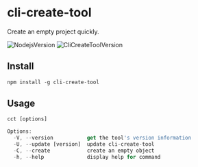 # cli-create-tool

Create an empty project quickly.

![NodejsVersion](https://img.shields.io/badge/node-v14.13.1%2B-green)
![CliCreateToolVersion](https://img.shields.io/badge/cli--create--tool-v1.0.4-orange)

## Install

```js
npm install -g cli-create-tool
```

## Usage

```js
cct [options]

Options:
  -V, --version           get the tool's version information
  -U, --update [version]  update cli-create-tool
  -C, --create            create an empty object
  -h, --help              display help for command
```
